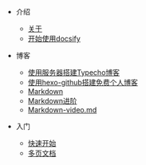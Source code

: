 <!-- docs/_sidebar.md -->

- 介绍
  - [关于](/about/README.md)
  - [开始使用docsify](/README.md)

- 博客
  - [使用服务器搭建Typecho博客](/blog/使用服务器搭建Typecho博客.md "Typecho")
  - [使用hexo-github搭建免费个人博客](/blog/使用hexo-github搭建免费个人博客.md "hexo")
  - [Markdown](/blog/Markdown.md "Markdown")
  - [Markdown进阶](/blog/Markdown进阶.md "Markdown进阶")
  - [Markdown-video.md](/blog/Markdown-video.md.md "Markdown-video.md")

- 入门
  - [快速开始](/quickstart/README "快速开始")
    <!-- 设置了 subMaxLevel，默认情况下每个标题都会自动添加到目录中 -->
    <!-- - [定制侧边栏](/quickstart/README#jump1) -->
    <!-- - [嵌套的侧边栏](/quickstart/README#jump2) -->
  - [多页文档](/more-pages/README "多页文档")
